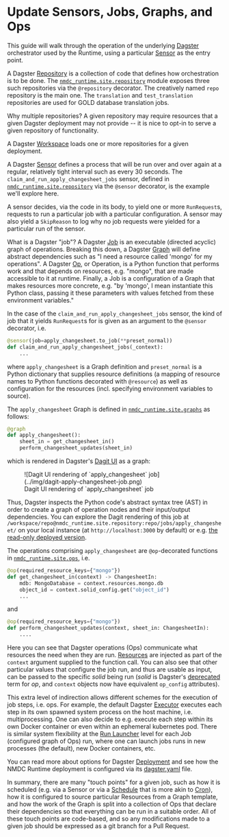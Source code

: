 # Update Sensors, Jobs, Graphs, and Ops

This guide will walk through the operation of the underlying [Dagster](https://docs.dagster.io)
orchestrator used by the Runtime, using a particular
[Sensor](https://docs.dagster.io/concepts/partitions-schedules-sensors/sensors) as the entry point.

A Dagster [Repository](https://docs.dagster.io/concepts/repositories-workspaces/repositories) is a
collection of code that defines how orchestration is to be done. The
[`nmdc_runtime.site.repository`](https://github.com/microbiomedata/nmdc-runtime/blob/main/nmdc_runtime/site/repository.py)
module exposes three such repositories via the `@repository` decorator. The creatively named `repo`
repository is the main one. The `translation` and `test_translation` repositories are used for GOLD
database translation jobs.

Why multiple repositories? A given repository may require resources that a given Dagster deployment
may not provide -- it is nice to opt-in to serve a given repository of functionality.

A Dagster [Workspace](https://docs.dagster.io/concepts/repositories-workspaces/workspaces) loads one
or more repositories for a given deployment.

A Dagster [Sensor](https://docs.dagster.io/concepts/partitions-schedules-sensors/sensors) defines a
process that will be run over and over again at a regular, relatively tight interval such as every
30 seconds. The `claim_and_run_apply_changesheet_jobs` sensor, defined in
[`nmdc_runtime.site.repository`](https://github.com/microbiomedata/nmdc-runtime/blob/main/nmdc_runtime/site/repository.py)
via the `@sensor` decorator, is the example we'll explore here.

A sensor decides, via the code in its body, to yield one or more `RunRequest`s, requests to run a
particular job with a particular configuration. A sensor may also yield a `SkipReason` to log why no
job requests were yielded for a particular run of the sensor.

What is a Dagster "job"? A Dagster
[Job](https://docs.dagster.io/concepts/ops-jobs-graphs/jobs-graphs) is an executable (directed
acyclic) graph of operations. Breaking this down, a Dagster
[Graph](https://docs.dagster.io/concepts/ops-jobs-graphs/jobs-graphs) will define abstract
dependencies such as "I need a resource called 'mongo' for my operations". A Dagster
[Op](https://docs.dagster.io/concepts/ops-jobs-graphs/ops), or Operation, is a Python function that
performs work and that depends on resources, e.g. "mongo", that are made accessible to it at
runtime. Finally, a Job is a configuration of a Graph that makes resources more concrete, e.g. "by
'mongo', I mean instantiate this Python class, passing it these parameters with values fetched from
these environment variables."

In the case of the `claim_and_run_apply_changesheet_jobs` sensor, the kind of job that it yields
`RunRequest`s for is given as an argument to the `@sensor` decorator, i.e.

```python
@sensor(job=apply_changesheet.to_job(**preset_normal))
def claim_and_run_apply_changesheet_jobs(_context):
    ...
```

where `apply_changesheet` is a Graph definition and `preset_normal` is a Python dictionary that
supplies resource definitions (a mapping of resource names to Python functions decorated with
`@resource`) as well as configuration for the resources (incl. specifying environment variables to
source).

The `apply_changesheet` Graph is defined in [`nmdc_runtime.site.graphs`](https://github.com/microbiomedata/nmdc-runtime/blob/main/nmdc_runtime/site/graphs.py)
 as follows:

```python
@graph
def apply_changesheet():
    sheet_in = get_changesheet_in()
    perform_changesheet_updates(sheet_in)
```

which is rendered in Dagster's [Dagit UI](https://docs.dagster.io/concepts/dagit/dagit) as a graph:

<figure markdown style="max-width: 25em">
  ![Dagit UI rendering of `apply_changesheet` job](../img/dagit-apply-changesheet-job.png)
  <figcaption>Dagit UI rendering of `apply_changesheet` job</figcaption>
</figure>

Thus, Dagster inspects the Python code's abstract syntax tree (AST) in order to create a graph of
operation nodes and their input/output dependencies. You can explore the Dagit rendering of this job
at `/workspace/repo@nmdc_runtime.site.repository:repo/jobs/apply_changesheet/` on your local
instance (at `http://localhost:3000` by default) or e.g. [the read-only deployed
version](https://dagit-readonly.nmdc-runtime-dev.polyneme.xyz/workspace/repo@nmdc_runtime.site.repository:repo/jobs/apply_changesheet/).

The operations comprising `apply_changesheet` are `@op`-decorated functions in
[`nmdc_runtime.site.ops`](https://github.com/microbiomedata/nmdc-runtime/blob/main/nmdc_runtime/site/ops.py), i.e.

```python
@op(required_resource_keys={"mongo"})
def get_changesheet_in(context) -> ChangesheetIn:
    mdb: MongoDatabase = context.resources.mongo.db
    object_id = context.solid_config.get("object_id")
    ...
```

and 

```python
@op(required_resource_keys={"mongo"})
def perform_changesheet_updates(context, sheet_in: ChangesheetIn):
    ....
```

Here you can see that Dagster operations (Ops) communicate what resources the need when they are
run. [Resources](https://docs.dagster.io/concepts/resources) are injected as part of the `context`
argument supplied to the function call. You can also see that other particular values that configure
the job run, and thus are usable as input, can be passed to the specific *solid* being run (*solid*
is Dagster's [deprecated](https://docs.dagster.io/_apidocs/solids#legacy-solids) term for *op*, and
`context` objects now have equivalent `op_config` attributes).

This extra level of indirection allows different schemes for the execution of job steps, i.e. ops.
For example, the default Dagster [Executor](https://docs.dagster.io/deployment/executors) executes
each step in its own spawned system process on the host machine, i.e. multiprocessing. One can also
decide to e.g. execute each step within its own Docker container or even within an ephemeral
kubernetes pod. There is similar system flexibility at the [Run
Launcher](https://docs.dagster.io/deployment/run-launcher) level for each Job (configured graph of
Ops) run, where one can launch jobs runs in new processes (the default), new Docker containers, etc.

You can read more about options for Dagster [Deployment](https://docs.dagster.io/deployment) and see
how the NMDC Runtime deployment is configured via its
[dagster.yaml](https://github.com/microbiomedata/nmdc-runtime/blob/main/nmdc_runtime/site/dagster.yaml)
file.

In summary, there are many "touch points" for a given job, such as how it is scheduled (e.g. via a
Sensor or via a [Schedule](https://docs.dagster.io/concepts/partitions-schedules-sensors/schedules)
that is more akin to [Cron](https://en.wikipedia.org/wiki/Cron)), how it is configured to source
particular Resources from a Graph template, and how the work of the Graph is split into a collection
of Ops that declare their dependencies so that everything can be run in a suitable order. All of
these touch points are code-based, and so any modifications made to a given job should be expressed
as a git branch for a Pull Request.